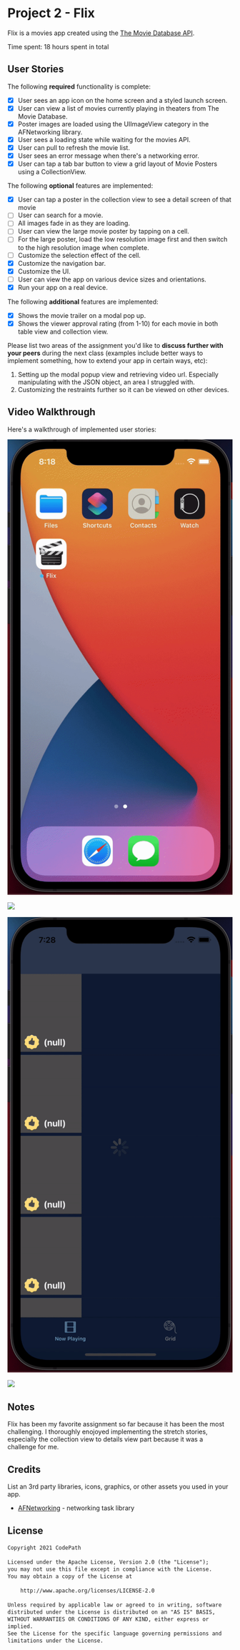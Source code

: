 # Project 2 - Flix 

Flix is a movies app created using the [The Movie Database API](http://docs.themoviedb.apiary.io/#).

Time spent: 18 hours spent in total

## User Stories

The following **required** functionality is complete:

- [x] User sees an app icon on the home screen and a styled launch screen.
- [x] User can view a list of movies currently playing in theaters from The Movie Database.
- [x] Poster images are loaded using the UIImageView category in the AFNetworking library.
- [x] User sees a loading state while waiting for the movies API.
- [x] User can pull to refresh the movie list.
- [x] User sees an error message when there's a networking error.
- [x] User can tap a tab bar button to view a grid layout of Movie Posters using a CollectionView.

The following **optional** features are implemented:

- [x] User can tap a poster in the collection view to see a detail screen of that movie
- [ ] User can search for a movie.
- [ ] All images fade in as they are loading.
- [ ] User can view the large movie poster by tapping on a cell.
- [ ] For the large poster, load the low resolution image first and then switch to the high resolution image when complete.
- [ ] Customize the selection effect of the cell.
- [x] Customize the navigation bar.
- [x] Customize the UI.
- [ ] User can view the app on various device sizes and orientations.
- [x] Run your app on a real device.

The following **additional** features are implemented:

- [x] Shows the movie trailer on a modal pop up. 
- [x] Shows the viewer approval rating (from 1-10) for each movie in both table view and collection view. 

Please list two areas of the assignment you'd like to **discuss further with your peers** during the next class (examples include better ways to implement something, how to extend your app in certain ways, etc):

1. Setting up the modal popup view and retrieving video url. Especially manipulating with the JSON object, an area I struggled with. 
2. Customizing the restraints further so it can be viewed on other devices. 

## Video Walkthrough

Here's a walkthrough of implemented user stories:

![](https://github.com/athomas9195/Flix/blob/main/ezgif.com-gif-maker%20(1).gif)

![](https://github.com/athomas9195/Flix/blob/main/Flix%20Demo%201%20Gif-min.gif)

![](https://github.com/athomas9195/Flix/blob/main/Gif%20Flix%20Demo%202.gif)

![](https://github.com/athomas9195/Flix/blob/main/Gif%20Flix%20Demo%203.gif) 


## Notes

Flix has been my favorite assignment so far because it has been the most challenging. I thoroughly enojoyed implementing the stretch stories, especially the collection view to details view part because it was a challenge for me. 

## Credits

List an 3rd party libraries, icons, graphics, or other assets you used in your app.

- [AFNetworking](https://github.com/AFNetworking/AFNetworking) - networking task library

## License

    Copyright 2021 CodePath

    Licensed under the Apache License, Version 2.0 (the "License");
    you may not use this file except in compliance with the License.
    You may obtain a copy of the License at

        http://www.apache.org/licenses/LICENSE-2.0

    Unless required by applicable law or agreed to in writing, software
    distributed under the License is distributed on an "AS IS" BASIS,
    WITHOUT WARRANTIES OR CONDITIONS OF ANY KIND, either express or implied.
    See the License for the specific language governing permissions and
    limitations under the License.
